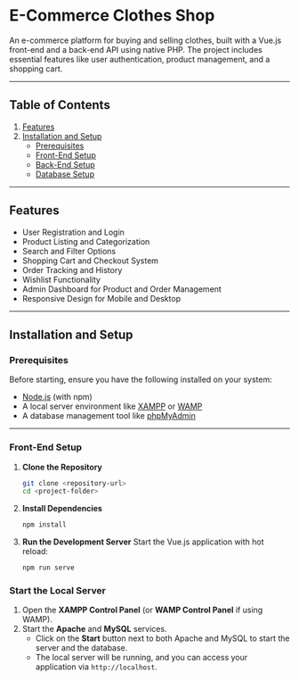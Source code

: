 # E-Commerce Clothes Shop

An e-commerce platform for buying and selling clothes, built with a Vue.js front-end and a back-end API using native PHP. The project includes essential features like user authentication, product management, and a shopping cart.

---

## Table of Contents

1. [Features](#features)
2. [Installation and Setup](#installation-and-setup)
   - [Prerequisites](#prerequisites)
   - [Front-End Setup](#front-end-setup)
   - [Back-End Setup](#back-end-setup)
   - [Database Setup](#database-setup)

---

## Features

- User Registration and Login
- Product Listing and Categorization
- Search and Filter Options
- Shopping Cart and Checkout System
- Order Tracking and History
- Wishlist Functionality
- Admin Dashboard for Product and Order Management
- Responsive Design for Mobile and Desktop

---

## Installation and Setup

### Prerequisites

Before starting, ensure you have the following installed on your system:

- [Node.js](https://nodejs.org/) (with npm)
- A local server environment like [XAMPP](https://www.apachefriends.org/) or [WAMP](http://www.wampserver.com/)
- A database management tool like [phpMyAdmin](https://www.phpmyadmin.net/)

---

### Front-End Setup

1. **Clone the Repository**
   ```bash
   git clone <repository-url>
   cd <project-folder>
2. **Install Dependencies**
    ```bash
   npm install
3. **Run the Development Server**
   Start the Vue.js application with hot reload:
   ```bash
   npm run serve

### Start the Local Server

1. Open the **XAMPP Control Panel** (or **WAMP Control Panel** if using WAMP).
2. Start the **Apache** and **MySQL** services.
   - Click on the **Start** button next to both Apache and MySQL to start the server and the database.
   - The local server will be running, and you can access your application via `http://localhost`.
